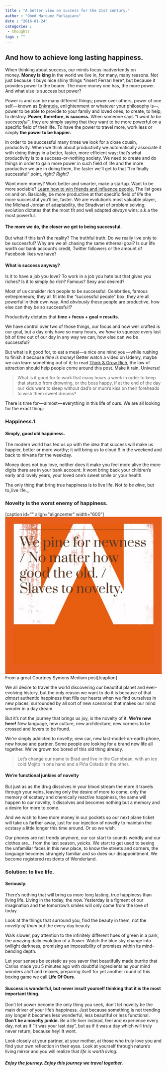 ```yaml
---
title : "A better view on success for the 21st century."
author : "Obed Marquez Parlapiano"
date : "2016-01-24"
categories : 
 - thoughts
tags : ""
---
```


## And how to achieve long lasting happiness.

When thinking about success, our minds focus inadvertently on money. **Money is king** in the world we live in, for many, many reasons. Not just because it buys nice shiny things \*insert Ferrari here\*, but because it provides power to the bearer. The more money one has, the more power. And what else is success but power?

Power is and can be many different things; power over others, power of one self — known as [Enkrateia](https://en.wikipedia.org/wiki/Enkrateia), enlightenment or whatever your philosophy is—, power to be able to provide to your family and loved ones, to create, to help, to destroy. **Power, therefore, is success.** When someone says _“I want to be successful”_, they are simply saying that they want to be more powerful on a specific field of their life. To have the power to travel more, work less or simply **the power to be happier.**

In order to be successful many times we look for a close cousin, productivity. When we think about productivity we automatically associate it with doing things in a better, faster, more efficient way; that’s what productivity is to a success-or-nothing society. We need to create and do things in order to gain more power in such field of life and the more productive we are in doing them, the faster we’ll get to that “I’m finally successful” point, right? _Right?_

Want more money? Work better and smarter, make a startup. Want to be more sociable? [Learn how to win friends and influence people.](https://en.wikipedia.org/wiki/How_to_Win_Friends_and_Influence_People) The list goes on and on. Basically, be more productive at that specific field of life the more successful you’ll be, faster. We are evolution’s most valuable player, the Michael Jordan of adaptability, the Stradivari of problem solving; evolution dictates that the most fit and well adapted _always_ wins: a.k.a the most powerful.

#### The more we do, the closer we get to being successful.

But what if this isn’t the reality? The truthful truth. Do we really live only to be successful? Why are we all chasing the same ethereal goal? Is our life worth our bank account’s credit, Twitter followers or the amount of Facebook likes we have?

#### What is success anyway?

Is it to have a job you love? To work in a job you hate but that gives you riches? Is it to simply _be rich_? Famous? Sexy and desired?

Most of us consider rich people to be successful. Celebrities, famous entrepreneurs; they all fit into the “successful people” box, they are all powerful in their own way. And _obviously_ these people are productive, how else can they be so successful!?

Productivity dictates that **time + focus + goal = results**.

We have control over two of those things, our focus and how well crafted is our goal, but a day only have so many hours, _we have to_ squeeze every last bit of time out of our day in any way we can, how else can we be successful?

But what is it good for, to eat a meal — a nice one mind you — while rushing to finish it because _time is money!_ Better watch a video on Udemy, maybe we can learn something out of it; to read [Think & Grow Rich](https://en.wikipedia.org/wiki/Think_and_Grow_Rich), the law of attraction should help people come around this post. Make it rain, Universe!

> What is it good for to work that many hours a week in order to keep that startup from drowning, or the boss happy, if at the end of the day our kids went to sleep without dad’s or mum’s kiss on their foreheads to wish them sweet dreams?

There is time for — almost — everything in this life of ours. We are all looking for the exact thing:

### Happiness.1

#### Simply, good old happiness.

The modern world has fed us up with the idea that success will make us happier, better or more worthy; it will bring us to cloud 9 in the weekend and back to nirvana for the weekday.

Money does not buy love, neither does it make you feel more alive the more digits there are in your bank account. It wont bring back your children’s early and lovely years, your loved one’s sweet smile or your health.

The only thing that bring true happiness is to live life. Not _to be alive_, but to_live life._

### Novelty is the worst enemy of happiness.

\[caption id="" align="aligncenter" width="600"\]![We pine for newness / no matter how good the old. / Slaves to novelty.](../images/1*HLUNAT2LXi_SGybFxmJnuA.jpeg) From a great Courtney Symons Medium post\[/caption\]

We all desire to travel the world discovering our beautiful planet and ever-evolving history, but the only reason we want to do it is because of that _almost_ authentic happiness that fills our hearts when we find ourselves in new places, surrounded by all sort of new scenarios that makes our mind wonder in a day dream.

But it’s not the journey that brings us joy, is the novelty of it. **We’re new here!** New language, new culture, new architecture, new corners to be crossed and lovers to be found.

We’re simply addicted to novelty; new car, new last-model-on-earth phone, new house and partner. Some people are looking for a brand new life all together. We’ve grown too bored of this old thing already.

> Let’s change our name to Brad and live in the Caribbean, with an ice cold Mojito in one hand and a Piña Colada in the other.

#### We’re functional junkies of novelty

But just as as the drug dissolves in your blood stream the more it travels through your veins, leaving only the desire of more to come, only the memory of ecstasy and chemically reactive happiness, the same will happen to our novelty, it dissolves and becomes nothing but a memory and a desire for more to come.

And we wish to have more money in our pockets so our next plane ticket will take us farther away, just for our injection of novelty to maintain the ecstasy a little longer this time around. Or so we wish.

Our phones are not trendy anymore, our car start to sounds weirdly and our clothes are… from the last season, _yeicks_. We start to get used to seeing the unfamiliar faces in this new place, to know the streets and corners, the language becomes strangely familiar and so does our disappointment. We become registered residents of Wonderland.

### Solution: to live life.

#### Seriously.

There’s nothing that will bring us more long lasting, true happiness than living life. Living in the today, the now. Yesterday is a figment of our imagination and the tomorrow’s smiles will only come from the love of today.

Look at the things that surround you, find the beauty in them, not the _novelty of them_ but the every day beauty.

Walk slower, pay attention to the infinitely different hues of green in a park, the amazing daily evolution of a flower. Watch the blue sky change into twilight darkness, promising an impossibility of promises within its mind-bending depth.

Let your senses be ecstatic as you savor that beautifully made burrito that Carlos made you 5 minutes ago with doubtful ingredients as your mind wonders aloft and relaxes, preparing itself for yet another round of this boxing game we call **Life Of Ours**.

#### Success is wonderful, but never insult yourself thinking that it is the most important thing.

Don’t let power become the only thing you seek, don’t let novelty be the main driver of your life’s happiness. Just because something is not trending any longer it becomes less wonderful, less beautiful or less functional. **Don’t be a novelty junkie.** Be a life liver instead, feel and experience every day, not as if “it was your last day”, but as if it was a day which will truly never return, because hey! It wont.

Look closely at your partner, at your mother, at those who truly love you and find your own reflection in their eyes. Look at yourself through nature’s living mirror and you will realize that _life is worth living._

#### _Enjoy the journey. Enjoy this journey we travel together._
